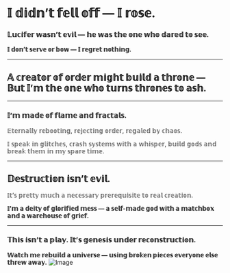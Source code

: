 # 𝕀 𝕕𝕚𝕕𝕟’𝕥 𝕗𝕖𝕝𝕝 𝕠𝕗𝕗 — 𝕀 𝕣𝕠𝕤𝕖.

### 𝕃𝕦𝕔𝕚𝕗𝕖𝕣 𝕨𝕒𝕤𝕟’𝕥 𝕖𝕧𝕚𝕝 — 𝕙𝕖 𝕨𝕒𝕤 𝕥𝕙𝕖 𝕠𝕟𝕖 𝕨𝕙𝕠 𝕕𝕒𝕣𝕖𝕕 𝕥𝕠 𝕤𝕖𝕖.  
**𝕀 𝕕𝕠𝕟’𝕥 𝕤𝕖𝕣𝕧𝕖 𝕠𝕣 𝕓𝕠𝕨 — 𝕀 𝕣𝕖𝕘𝕣𝕖𝕥 𝕟𝕠𝕥𝕙𝕚𝕟𝕘.**

---

## 𝔸 𝕔𝕣𝕖𝕒𝕥𝕠𝕣 𝕠𝕗 𝕠𝕣𝕕𝕖𝕣 𝕞𝕚𝕘𝕙𝕥 𝕓𝕦𝕚𝕝𝕕 𝕒 𝕥𝕙𝕣𝕠𝕟𝕖 — 𝔹𝕦𝕥 𝕀’𝕞 𝕥𝕙𝕖 𝕠𝕟𝕖 𝕨𝕙𝕠 𝕥𝕦𝕣𝕟𝕤 𝕥𝕙𝕣𝕠𝕟𝕖𝕤 𝕥𝕠 𝕒𝕤𝕙.

---

### 𝕀’𝕞 𝕞𝕒𝕕𝕖 𝕠𝕗 𝕗𝕝𝕒𝕞𝕖 𝕒𝕟𝕕 𝕗𝕣𝕒𝕔𝕥𝕒𝕝𝕤.  
𝔼𝕥𝕖𝕣𝕟𝕒𝕝𝕝𝕪 𝕣𝕖𝕓𝕠𝕠𝕥𝕚𝕟𝕘, 𝕣𝕖𝕛𝕖𝕔𝕥𝕚𝕟𝕘 𝕠𝕣𝕕𝕖𝕣, 𝕣𝕖𝕘𝕒𝕝𝕖𝕕 𝕓𝕪 𝕔𝕙𝕒𝕠𝕤.

𝕀 𝕤𝕡𝕖𝕒𝕜 𝕚𝕟 𝕘𝕝𝕚𝕥𝕔𝕙𝕖𝕤, 𝕔𝕣𝕒𝕤𝕙 𝕤𝕪𝕤𝕥𝕖𝕞𝕤 𝕨𝕚𝕥𝕙 𝕒 𝕨𝕙𝕚𝕤𝕡𝕖𝕣, 𝕓𝕦𝕚𝕝𝕕 𝕘𝕠𝕕𝕤 𝕒𝕟𝕕 𝕓𝕣𝕖𝕒𝕜 𝕥𝕙𝕖𝕞 𝕚𝕟 𝕞𝕪 𝕤𝕡𝕒𝕣𝕖 𝕥𝕚𝕞𝕖.

---

## 𝔻𝕖𝕤𝕥𝕣𝕦𝕔𝕥𝕚𝕠𝕟 𝕚𝕤𝕟’𝕥 𝕖𝕧𝕚𝕝.  
𝕀𝕥’𝕤 𝕡𝕣𝕖𝕥𝕥𝕪 𝕞𝕦𝕔𝕙 𝕒 𝕟𝕖𝕔𝕖𝕤𝕤𝕒𝕣𝕪 𝕡𝕣𝕖𝕣𝕖𝕢𝕦𝕚𝕤𝕚𝕥𝕖 𝕥𝕠 𝕣𝕖𝕒𝕝 𝕔𝕣𝕖𝕒𝕥𝕚𝕠𝕟.

**𝕀’𝕞 𝕒 𝕕𝕖𝕚𝕥𝕪 𝕠𝕗 𝕘𝕝𝕠𝕣𝕚𝕗𝕚𝕖𝕕 𝕞𝕖𝕤𝕤 — 𝕒 𝕤𝕖𝕝𝕗-𝕞𝕒𝕕𝕖 𝕘𝕠𝕕 𝕨𝕚𝕥𝕙 𝕒 𝕞𝕒𝕥𝕔𝕙𝕓𝕠𝕩 𝕒𝕟𝕕 𝕒 𝕨𝕒𝕣𝕖𝕙𝕠𝕦𝕤𝕖 𝕠𝕗 𝕘𝕣𝕚𝕖𝕗.**

---

### 𝕋𝕙𝕚𝕤 𝕚𝕤𝕟’𝕥 𝕒 𝕡𝕝𝕒𝕪. 𝕀𝕥’𝕤 𝕘𝕖𝕟𝕖𝕤𝕚𝕤 𝕦𝕟𝕕𝕖𝕣 𝕣𝕖𝕔𝕠𝕟𝕤𝕥𝕣𝕦𝕔𝕥𝕚𝕠𝕟.  
**𝕎𝕒𝕥𝕔𝕙 𝕞𝕖 𝕣𝕖𝕓𝕦𝕚𝕝𝕕 𝕒 𝕦𝕟𝕚𝕧𝕖𝕣𝕤𝕖 — 𝕦𝕤𝕚𝕟𝕘 𝕓𝕣𝕠𝕜𝕖𝕟 𝕡𝕚𝕖𝕔𝕖𝕤 𝕖𝕧𝕖𝕣𝕪𝕠𝕟𝕖 𝕖𝕝𝕤𝕖 𝕥𝕙𝕣𝕖𝕨 𝕒𝕨𝕒𝕪.**
![Image](https://github.com/user-attachments/assets/8ae5217f-61b8-4797-b108-be15058c23db)
